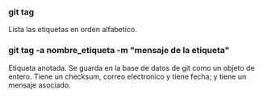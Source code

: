### git tag
Lista las etiquetas en orden alfabetico.

### git tag -a nombre_etiqueta -m "mensaje de la etiqueta"
Etiqueta anotada. Se guarda en la base de datos de git como un objeto de entero. Tiene un checksum, correo electronico y tiene fecha; y tiene un mensaje asociado.
